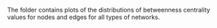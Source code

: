 The folder contains plots of the distributions of betweenness centrality values for nodes and edges for all types of networks.
